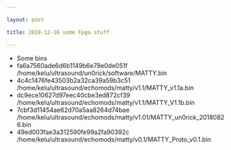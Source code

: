 ```yaml
---

layout: post

title: 2018-12-16 some Fpga stuff

---
```



-   Some bins
-   fa6a7560ade6d6b1149b6e78e0de051f
    /home/kelu/ultrasound/un0rick/software/MATTY.bin
-   4c4c1476fe43503b2a32ca39a59b3c51
    /home/kelu/ultrasound/echomods/matty/v1.1/MATTY\_v1.1a.bin
-   dc9ece10627d97eec40cbe3ed872cf39
    /home/kelu/ultrasound/echomods/matty/v1.1/MATTY\_V1.1b.bin
-   7cbf3d11454ae62d70a5aa8264d74bae
    /home/kelu/ultrasound/echomods/matty/v1.01/MATTY\_un0rick\_20180826.bin
-   49ed003fae3a312590fe99a2fa90392c
    /home/kelu/ultrasound/echomods/matty/v0.1/MATTY\_Proto\_v0.1.bin

